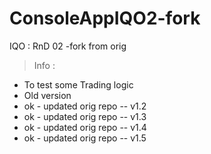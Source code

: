 # ConsoleAppIQO2-fork
IQO : RnD 02 -fork from orig

> Info :
* To test some Trading logic
* Old version
* ok - updated orig repo -- v1.2
* ok - updated orig repo -- v1.3
* ok - updated orig repo -- v1.4
* ok - updated orig repo -- v1.5

